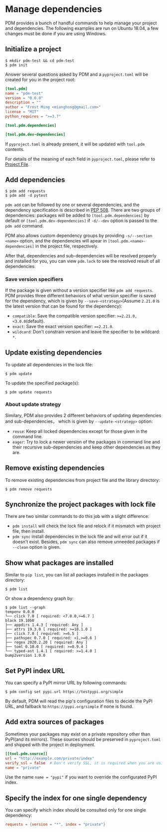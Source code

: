 # Manage dependencies

PDM provides a bunch of handful commands to help manage your project and dependencies.
The following examples are run on Ubuntu 18.04, a few changes must be done if you are using Windows.

## Initialize a project

```console
$ mkdir pdm-test && cd pdm-test
$ pdm init
```

Answer several questions asked by PDM and a `pyproject.toml` will be created for you in the project root:

```toml
[tool.pdm]
name = "pdm-test"
version = "0.0.0"
description = ""
author = "Frost Ming <mianghong@gmail.com>"
license = "MIT"
python_requires = ">=3.7"

[tool.pdm.dependencies]

[tool.pdm.dev-dependencies]
```

If `pyproject.toml` is already present, it will be updated with `tool.pdm` contents.

For details of the meaning of each field in `pyproject.toml`, please refer to [Project File](pyproject.md).

## Add dependencies

```console
$ pdm add requests
$ pdm add -d pytest
```

`pdm add` can be followed by one or several dependencies, and the dependency specification is described in
[PEP 508](https://www.python.org/dev/peps/pep-0508/).
There are two groups of dependencies: packages will be added to `[tool.pdm.dependencies]` by default or `[tool.pdm.dev-dependencies]`
if `-d/--dev` option is passed to the `pdm add` command.

PDM also allows custom dependency groups by providing `-s/--section <name>` option, and the dependencies will apear in
`[tool.pdm.<name>-dependencies]` in the project file, respectively.

After that, dependencies and sub-dependencies will be resolved properly and installed for you, you can view `pdm.lock` to see
the resolved result of all dependencies.

### Save version specifiers

If the package is given without a version specifier like `pdm add requests`. PDM provides three different behaviors of what version
specifier is saved for the dependency, which is given by `--save-<strategy>`(Assume `2.21.0` is the latest version that can be found
for the dependency):

- `compatible`: Save the compatible version specifier: `>=2.21.0,<3.0.0`(default).
- `exact`: Save the exact version specifier: `==2.21.0`.
- `wildcard`: Don't constrain version and leave the specifier to be wildcard: `*`.

## Update existing dependencies

To update all dependencies in the lock file:

```console
$ pdm update
```

To update the specified package(s):
```console
$ pdm update requests
```
### About update strategy
Similary, PDM also provides 2 different behaviors of updating dependencies and sub-dependencies，
which is given by `--update-<strategy>` option:

- `reuse`: Keep all locked dependencies except for those given in the command line.
- `eager`: Try to lock a newer version of the packages in command line and their recursive sub-dependencies
and keep other dependencies as they are.

## Remove existing dependencies

To remove existing dependencies from project file and the library directory:

```console
$ pdm remove requests
```

## Synchronize the project packages with lock file

There are two similar commands to do this job with a slight difference:

- `pdm install` will check the lock file and relock if it mismatch with project file, then install.
- `pdm sync` install dependencies in the lock file and will error out if it doesn't exist.
Besides, `pdm sync` can also remove unneeded packages if `--clean` option is given.

## Show what packages are installed

Similar to `pip list`, you can list all packages installed in the packages directory:

```console
$ pdm list
```
Or show a dependency graph by:
```
$ pdm list --graph
tempenv 0.0.0
└── click 7.0 [ required: <7.0.0,>=6.7 ]
black 19.10b0
├── appdirs 1.4.3 [ required: Any ]
├── attrs 19.3.0 [ required: >=18.1.0 ]
├── click 7.0 [ required: >=6.5 ]
├── pathspec 0.7.0 [ required: <1,>=0.6 ]
├── regex 2020.2.20 [ required: Any ]
├── toml 0.10.0 [ required: >=0.9.4 ]
└── typed-ast 1.4.1 [ required: >=1.4.0 ]
bump2version 1.0.0
```

## Set PyPI index URL

You can specify a PyPI mirror URL by following commands:
```console
$ pdm config set pypi.url https://testpypi.org/simple
```
By default, PDM will read the pip's configuration files to decide the PyPI URL, and fallback
to `https://pypi.org/simple` if none is found.

## Add extra sources of packages

Sometimes your packages may exist on a private repository other than PyPI(and its mirrors).
These sources should be preserved in `pyproject.toml` and shipped with the project in deployment.

```toml
[[tool.pdm.source]]
url = "http://example.com/private/index"
verify_ssl = false  # Don't verify SSL, it is required when you are using `HTTP` or the certificate is trusted.
name = "private"
```
Use the name `name = "pypi"` if you want to override the configurated PyPI index.


## Specify the index for one single dependency
You can specify which index should be consulted only for one single dependency:

```toml
requests = {version = "*", index = "private"}
```
